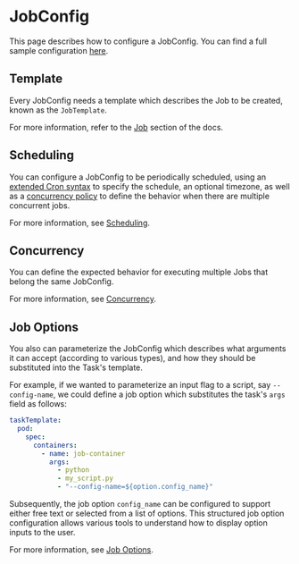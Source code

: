 # JobConfig

This page describes how to configure a JobConfig. You can find a full sample configuration [here](./sample-configuration.md).

## Template

Every JobConfig needs a template which describes the Job to be created, known as the `JobTemplate`.

For more information, refer to the [Job](../job/index.md) section of the docs.

## Scheduling

You can configure a JobConfig to be periodically scheduled, using an [extended Cron syntax](./cron-syntax.md) to specify the schedule, an optional timezone, as well as a [concurrency policy](./concurrency.md) to define the behavior when there are multiple concurrent jobs.

For more information, see [Scheduling](./scheduling.md).

## Concurrency

You can define the expected behavior for executing multiple Jobs that belong the same JobConfig.

For more information, see [Concurrency](./concurrency.md).

## Job Options

You also can parameterize the JobConfig which describes what arguments it can accept (according to various types), and how they should be substituted into the Task's template.

For example, if we wanted to parameterize an input flag to a script, say `--config-name`, we could define a job option which substitutes the task's `args` field as follows:

```{.yaml title="Example TaskTemplate"}
taskTemplate:
  pod:
    spec:
      containers:
        - name: job-container
          args:
            - python
            - my_script.py
            - "--config-name=${option.config_name}"
```

Subsequently, the job option `config_name` can be configured to support either free text or selected from a list of options. This structured job option configuration allows various tools to understand how to display option inputs to the user.

For more information, see [Job Options](./job-options.md).
